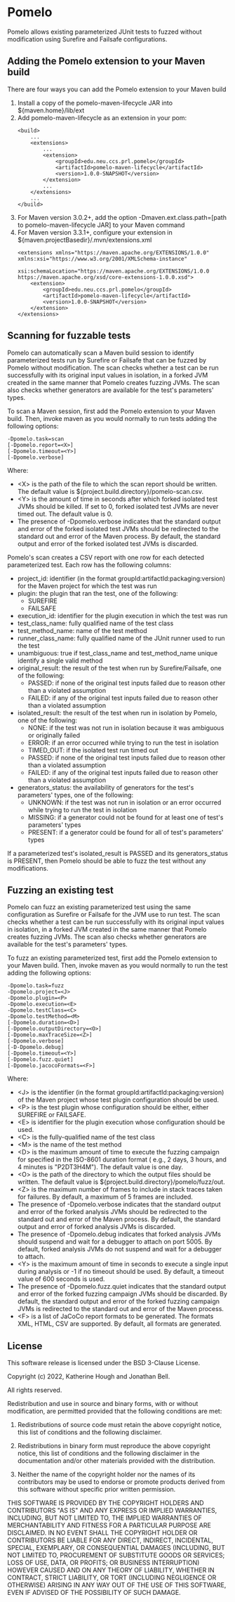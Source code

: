 # Pomelo

Pomelo allows existing parameterized JUnit tests to fuzzed without modification using Surefire and Failsafe
configurations.

## Adding the Pomelo extension to your Maven build

There are four ways you can add the Pomelo extension to your Maven build

1. Install a copy of the pomelo-maven-lifecycle JAR into ${maven.home}/lib/ext
2. Add pomelo-maven-lifecycle as an extension in your pom:
   ```
   <build>
       ...
       <extensions>
           ...
           <extension>
               <groupId>edu.neu.ccs.prl.pomelo</groupId>
               <artifactId>pomelo-maven-lifecycle</artifactId>
               <version>1.0.0-SNAPSHOT</version>
           </extension>
           ...
       </extensions>
       ...
   </build>
   ```
3. For Maven version 3.0.2+, add the option -Dmaven.ext.class.path=[path to pomelo-maven-lifecycle JAR] to your Maven command
4. For Maven version 3.3.1+, configure your extension in ${maven.projectBasedir}/.mvn/extensions.xml
   ```
   <extensions xmlns="https://maven.apache.org/EXTENSIONS/1.0.0" xmlns:xsi="https://www.w3.org/2001/XMLSchema-instance"
               xsi:schemaLocation="https://maven.apache.org/EXTENSIONS/1.0.0 https://maven.apache.org/xsd/core-extensions-1.0.0.xsd">
       <extension>
           <groupId>edu.neu.ccs.prl.pomelo</groupId>
           <artifactId>pomelo-maven-lifecycle</artifactId>
           <version>1.0.0-SNAPSHOT</version>
       </extension>
   </extensions>
   ```

## Scanning for fuzzable tests

Pomelo can automatically scan a Maven build session to identify parameterized tests run by Surefire or Failsafe that
can be fuzzed by Pomelo without modification.
The scan checks whether a test can be run successfully with its original input values in isolation, in a forked JVM
created in the same manner that Pomelo creates fuzzing JVMs.
The scan also checks whether generators are available for the test's parameters' types.

To scan a Maven session, first add the Pomelo extension to your Maven build.
Then, invoke maven as you would normally to run tests adding the following options:

```
-Dpomelo.task=scan
[-Dpomelo.report=<X>]
[-Dpomelo.timeout=<Y>]
[-Dpomelo.verbose]
```

Where:

* \<X\> is the path of the file to which the scan report should be written.
  The default value is ${project.build.directory}/pomelo-scan.csv.
* \<Y\> is the amount of time in seconds after which forked isolated test JVMs should be killed.
  If set to 0, forked isolated test JVMs are never timed out. The default value is 0.
* The presence of -Dpomelo.verbose indicates that the standard output and error of the
  forked isolated test JVMs should be redirected to the standard out and error of the Maven process. By default, the
  standard output and error of the forked isolated test JVMs is discarded.

Pomelo's scan creates a CSV report with one row for each detected parameterized test.
Each row has the following columns:

- project_id: identifier (in the format groupId:artifactId:packaging:version) for the Maven project for which the test
  was run
- plugin: the plugin that ran the test, one of the following:
    - SUREFIRE
    - FAILSAFE
- execution_id: identifier for the plugin execution in which the test was run
- test_class_name: fully qualified name of the test class
- test_method_name: name of the test method
- runner_class_name: fully qualified name of the JUnit runner used to run the test
- unambiguous: true if test_class_name and test_method_name unique identify a single valid method
- original_result: the result of the test when run by Surefire/Failsafe, one of the following:
    - PASSED: if none of the original test inputs failed due to reason other than a violated assumption
    - FAILED: if any of the original test inputs failed due to reason other than a violated assumption
- isolated_result: the result of the test when run in isolation by Pomelo, one of the following:
    - NONE: if the test was not run in isolation because it was ambiguous or originally failed
    - ERROR: if an error occurred while trying to run the test in isolation
    - TIMED_OUT: if the isolated test run timed out
    - PASSED: if none of the original test inputs failed due to reason other than a violated assumption
    - FAILED: if any of the original test inputs failed due to reason other than a violated assumption
- generators_status: the availability of generators for the test's parameters' types, one of the following:
    - UNKNOWN: if the test was not run in isolation or an error occurred while trying to run the test in isolation
    - MISSING: if a generator could not be found for at least one of test's parameters' types
    - PRESENT: if a generator could be found for all of test's parameters' types

If a parameterized test's isolated_result is PASSED and its generators_status is PRESENT, then Pomelo should be able to
fuzz the test without any modifications.

## Fuzzing an existing test

Pomelo can fuzz an existing parameterized test using the same configuration as Surefire or Failsafe for the
JVM use to run test.
The scan checks whether a test can be run successfully with its original input values in isolation, in a forked JVM
created in the same manner that Pomelo creates fuzzing JVMs.
The scan also checks whether generators are available for the test's parameters' types.

To fuzz an existing parameterized test, first add the Pomelo extension to your Maven build.
Then, invoke maven as you would normally to run the test adding the following options:

```
-Dpomelo.task=fuzz 
-Dpomelo.project=<J> 
-Dpomelo.plugin=<P> 
-Dpomelo.execution=<E> 
-Dpomelo.testClass=<C> 
-Dpomelo.testMethod=<M>
[-Dpomelo.duration=<D>]
[-Dpomelo.outputDirectory=<O>]
[-Dpomelo.maxTraceSize=<Z>]
[-Dpomelo.verbose]
[-D-Dpomelo.debug]
[-Dpomelo.timeout=<Y>]
[-Dpomelo.fuzz.quiet]
[-Dpomelo.jacocoFormats=<F>]
```

Where:

* \<J\> is the identifier (in the format groupId:artifactId:packaging:version) of the Maven project whose test plugin
  configuration
  should be used.
* \<P\> is the test plugin whose configuration should be either, either SUREFIRE or FAILSAFE.
* \<E\> is identifier for the plugin execution whose configuration should be used.
* \<C\> is the fully-qualified name of the test class
* \<M\> is the name of the test method
* \<D\> is the maximum amount of time to execute the fuzzing campaign for specified in the ISO-8601 duration format (
  e.g., 2 days, 3 hours, and 4 minutes is "P2DT3H4M"). The default value is one day.
* \<O\> is the path of the directory to which the output files should be written.
  The default value is ${project.build.directory}/pomelo/fuzz/out.
* \<Z\> is the maximum number of frames to include in stack traces taken for failures. By default, a maximum of 5 frames
  are included.
* The presence of -Dpomelo.verbose indicates that the standard output and error of the
  forked analysis JVMs should be redirected to the standard out and error of the Maven process. By default, the
  standard output and error of forked analysis JVMs is discarded.
* The presence of -Dpomelo.debug indicates that forked analysis JVMs should suspend and wait for a debugger to attach
  on port 5005. By default, forked analysis JVMs do not suspend and wait for a debugger to attach.
* \<Y\> is the maximum amount of time in seconds to execute a single input during analysis or -1 if no timeout should be
  used. By default, a timeout value of 600 seconds is used.
* The presence of -Dpomelo.fuzz.quiet indicates that the standard output and error of the forked fuzzing campaign JVMs
  should be discarded. By default, the standard output and error of the forked fuzzing campaign JVMs is redirected to
  the standard out and error of the Maven process.
* \<F\> is a list of JaCoCo report formats to be generated. The formats XML, HTML, CSV are supported. By default, all
  formats are generated.

## License

This software release is licensed under the BSD 3-Clause License.

Copyright (c) 2022, Katherine Hough and Jonathan Bell.

All rights reserved.

Redistribution and use in source and binary forms, with or without modification, are permitted provided that the
following conditions are met:

1. Redistributions of source code must retain the above copyright notice, this list of conditions and the following
   disclaimer.

2. Redistributions in binary form must reproduce the above copyright notice, this list of conditions and the following
   disclaimer in the documentation and/or other materials provided with the distribution.

3. Neither the name of the copyright holder nor the names of its contributors may be used to endorse or promote products
   derived from this software without specific prior written permission.

THIS SOFTWARE IS PROVIDED BY THE COPYRIGHT HOLDERS AND CONTRIBUTORS "AS IS"
AND ANY EXPRESS OR IMPLIED WARRANTIES, INCLUDING, BUT NOT LIMITED TO, THE IMPLIED WARRANTIES OF MERCHANTABILITY AND
FITNESS FOR A PARTICULAR PURPOSE ARE DISCLAIMED. IN NO EVENT SHALL THE COPYRIGHT HOLDER OR CONTRIBUTORS BE LIABLE FOR
ANY DIRECT, INDIRECT, INCIDENTAL, SPECIAL, EXEMPLARY, OR CONSEQUENTIAL DAMAGES (INCLUDING, BUT NOT LIMITED TO,
PROCUREMENT OF SUBSTITUTE GOODS OR SERVICES; LOSS OF USE, DATA, OR PROFITS; OR BUSINESS INTERRUPTION) HOWEVER CAUSED AND
ON ANY THEORY OF LIABILITY, WHETHER IN CONTRACT, STRICT LIABILITY, OR TORT (INCLUDING NEGLIGENCE OR OTHERWISE) ARISING
IN ANY WAY OUT OF THE USE OF THIS SOFTWARE, EVEN IF ADVISED OF THE POSSIBILITY OF SUCH DAMAGE.